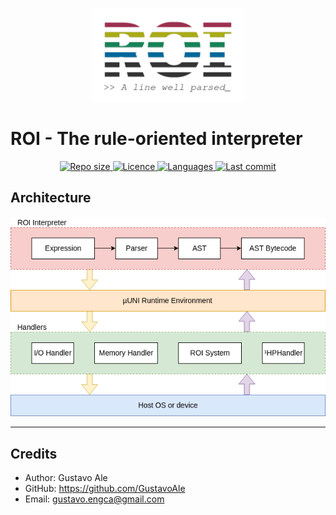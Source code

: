 <p align="center">
  <img src="assets/roi-spectrum.png" height="150" alt="ROI">
</p>

# ROI - The rule-oriented interpreter

<p align="center">
  <a href="#">
	<img src="https://img.shields.io/github/repo-size/uni-lang/roi?color=%239d2f4e&style=for-the-badge" style="max-width:100%;" alt="Repo size">
  </a>
  <a href="/LICENCE">
    <img src="https://img.shields.io/github/license/uni-lang/roi?color=%23a9ab15&style=for-the-badge" style="max-width:100%;" alt="Licence">
  </a>
  <a href="#">
    <img src="https://img.shields.io/github/languages/top/uni-lang/roi?color=%23148257&style=for-the-badge" style="max-width:100%;" alt="Languages">
  </a>
  <a href="#">
    <img src="https://img.shields.io/github/last-commit/uni-lang/roi?color=%2300679a&style=for-the-badge" style="max-width:100%;" alt="Last commit">
  </a>
</p>

## Architecture
<p align="center">
	<img src="assets/diagrams/interpreter.png" style="max-width:100%;" alt="ROI Architecture">
</p>


---

## Credits

* Author: Gustavo Ale
* GitHub: https://github.com/GustavoAle
* Email: gustavo.engca@gmail.com

